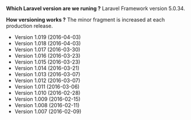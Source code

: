**Which Laravel version are we runing ?**  Laravel Framework version 5.0.34.

**How versioning works ?** The minor fragment is increased at each production release. 

- Version 1.019 (2016-04-03)
- Version 1.018 (2016-04-03)
- Version 1.017 (2016-03-30)
- Version 1.016 (2016-03-23)
- Version 1.015 (2016-03-23)
- Version 1.014 (2016-03-21)
- Version 1.013 (2016-03-07)
- Version 1.012 (2016-03-07)
- Version 1.011 (2016-03-06)
- Version 1.010 (2016-02-28)
- Version 1.009 (2016-02-15)
- Version 1.008 (2016-02-11)
- Version 1.007 (2016-02-09)


